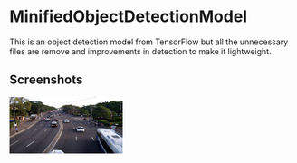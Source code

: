 # MinifiedObjectDetectionModel

This is an object detection model from TensorFlow but all the unnecessary files are remove and improvements in detection to make it lightweight.

## Screenshots
<img src="https://github.com/Vasu7052/MinifiedObjectDetectionModel/blob/master/test_images/object1.jpg" alt="" width="200" height="100">
